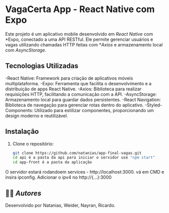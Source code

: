 # VagaCerta App - React Native com Expo

Este projeto é um aplicativo mobile desenvolvido em *React Native* com *Expo, conectado a uma API RESTful. Ele permite gerenciar usuários e vagas utilizando chamadas HTTP feitas com **Axios* e armazenamento local com *AsyncStorage*. 

## Tecnologias Utilizadas

-React Native: Framework para criação de aplicativos móveis multiplataforma.
-Expo: Ferramenta que facilita o desenvolvimento e a distribuição de apps React Native.
-Axios: Biblioteca para realizar requisições HTTP, facilitando a comunicação com a API.
-AsyncStorage: Armazenamento local para guardar dados persistentes.
-React Navigation: Biblioteca de navegação para gerenciar rotas dentro do aplicativo.
-Styled-Components: Utilizado para estilizar componentes, proporcionando um design moderno e reutilizável.

## Instalação

1. Clone o repositório:
   ```bash
   git clone https://github.com/natanias/app-final-vagas.git
   cd api é a pasta da api para iniciar o servidor use "npm start"
   cd app-front é a pasta da aplicação

O servidor estará rodandoem  services - http://localhost:3000.
vá em CMD e insira ipconfig.
Adicionar o ipv4 no http://{...}:3000

## 👨‍💻 *Autores*
Desenvolvido por Natanias, Weider, Nayran, Ricardo.
